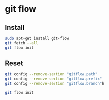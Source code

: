 # git flow

## Install

```bash
sudo apt-get install git-flow
git fetch --all
git flow init
```

## Reset

```bash
git config --remove-section "gitflow.path"
git config --remove-section "gitflow.prefix"
git config --remove-section "gitflow.branch"h

git flow init
```
